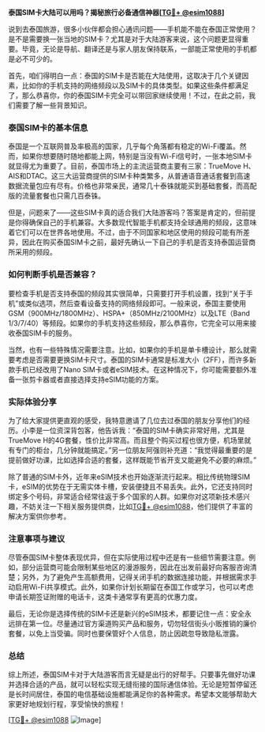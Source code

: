 **泰国SIM卡大陆可以用吗？揭秘旅行必备通信神器[[TG💪+ @esim1088](https://t.me/s/esim1088)]**

说到去泰国旅游，很多小伙伴都会担心通讯问题——手机能不能在泰国正常使用？是不是需要换一张当地的SIM卡？尤其是对于大陆游客来说，这个问题更显得重要。毕竟，无论是导航、翻译还是与家人朋友保持联系，一部能正常使用的手机都是必不可少的。

首先，咱们得明白一点：泰国的SIM卡是否能在大陆使用，这取决于几个关键因素，比如你的手机支持的网络频段以及SIM卡的具体类型。如果这些条件都满足了，那么恭喜你，你的泰国SIM卡完全可以带回家继续使用！不过，在此之前，我们需要了解一些背景知识。

### 泰国SIM卡的基本信息

泰国是一个互联网普及率极高的国家，几乎每个角落都有稳定的Wi-Fi覆盖。然而，如果你想要随时随地都能上网，特别是当没有Wi-Fi信号时，一张本地SIM卡就显得尤为重要了。目前，泰国市场上的主流运营商主要有三家：TrueMove H、AIS和DTAC。这三大运营商提供的SIM卡种类繁多，从普通语音通话套餐到高速数据流量包应有尽有。价格也非常亲民，通常几十泰铢就能买到基础套餐，而高配版的流量套餐也只需几百泰铢。

但是，问题来了——这些SIM卡真的适合我们大陆游客吗？答案是肯定的，但前提是你得确保自己的手机兼容。大多数现代智能手机都支持全球通用的频段，这意味着它们可以在世界各地使用。不过，由于不同国家和地区使用的频段可能有所差异，因此在购买泰国SIM卡之前，最好先确认一下自己的手机是否支持泰国运营商所采用的频段。

### 如何判断手机是否兼容？

要检查手机是否支持泰国的频段其实很简单，只需要打开手机设置，找到“关于手机”或类似选项，然后查看设备支持的网络频段即可。一般来说，泰国主要使用GSM（900MHz/1800MHz）、HSPA+（850MHz/2100MHz）以及LTE（Band 1/3/7/40）等频段。如果你的手机支持这些频段，那么恭喜你，它完全可以用来接收泰国SIM卡的服务。

当然，也有一些特殊情况需要注意。比如，如果你的手机是单卡槽设计，那么就需要考虑是否需要更换SIM卡尺寸。泰国的SIM卡通常是标准大小（2FF），而许多新款手机已经改用了Nano SIM卡或者eSIM技术。在这种情况下，你可能需要额外准备一张剪卡器或者直接选择支持eSIM功能的方案。

### 实际体验分享

为了给大家提供更直观的感受，我特意邀请了几位去过泰国的朋友分享他们的经历。小李是一位资深背包客，他告诉我：“泰国的SIM卡确实非常好用，尤其是TrueMove H的4G套餐，性价比非常高。而且整个购买过程也很方便，机场里就有专门的柜台，几分钟就能搞定。”另一位朋友阿强则补充道：“我觉得最重要的是提前做好功课，比如选择合适的套餐，这样既能节省开支又能避免不必要的麻烦。”

除了普通的SIM卡外，近年来eSIM技术也开始逐渐流行起来。相比传统物理SIM卡，eSIM的优势在于无需实体卡槽，安装便捷且不易丢失。此外，它还支持同时绑定多个号码，非常适合经常往返于多个国家的人群。如果你对这项新技术感兴趣，不妨关注一下相关服务提供商，比如[TG💪+ @esim1088](https://t.me/s/esim1088)，他们提供了丰富的解决方案供你参考。

### 注意事项与建议

尽管泰国SIM卡整体表现优异，但在实际使用过程中还是有一些细节需要注意。例如，部分运营商可能会限制某些地区的漫游服务，因此在出发前最好向客服咨询清楚；另外，为了避免产生高额费用，记得关闭手机的数据连接功能，并根据需求手动启用Wi-Fi共享模式。此外，如果你计划长期留在泰国工作或学习，也可以考虑申请长期签证附赠的电话卡，这类卡通常享有更高的优惠力度。

最后，无论你是选择传统的SIM卡还是新兴的eSIM技术，都要记住一点：安全永远排在第一位。尽量通过官方渠道购买产品和服务，切勿轻信街头小贩推销的廉价套餐，以免上当受骗。同时也要保管好个人信息，防止因疏忽导致隐私泄露。

### 总结

综上所述，泰国SIM卡对于大陆游客而言无疑是出行的好帮手。只要事先做好功课并选择合适的产品，就可以轻松实现无缝衔接的国际通信体验。无论是短暂停留还是长时间居住，泰国的电信基础设施都能满足你的各种需求。希望本文能够帮助大家更好地规划行程，享受愉快的旅程！

[[TG💪+ @esim1088](https://t.me/s/esim1088) ![Image](https://i.postimg.cc/4NQfJmqS/Snipaste-2025-05-13-00-14-12.png)]